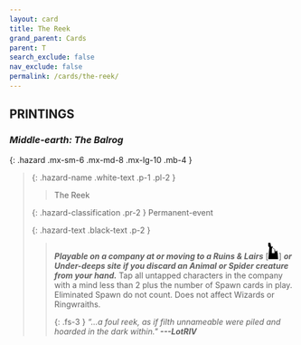 ```yaml
---
layout: card
title: The Reek
grand_parent: Cards
parent: T
search_exclude: false
nav_exclude: false
permalink: /cards/the-reek/
---
```


## PRINTINGS


### _Middle-earth: The Balrog_

{: .hazard .mx-sm-6 .mx-md-8 .mx-lg-10 .mb-4 }
> {: .hazard-name .white-text .p-1 .pl-2 }
> > <div class="hazard-mp"></div>
> > <div class="card-name">The Reek</div>
>
> {: .hazard-classification .pr-2 }
> Permanent-event
>
> {: .hazard-text .black-text .p-2 }
> > ***Playable on a company at or moving to a Ruins & Lairs*** <nobr>[<img src="/assets/images/ruinlair.svg">]</nobr> ***or Under-deeps site if you discard an Animal or Spider creature from your hand.*** Tap all untapped characters in the company with a mind less than 2 plus the number of Spawn cards in play. Eliminated Spawn do not count. Does not affect Wizards or Ringwraiths.   
> > 
> > {: .fs-3 } 
> > _“...a foul reek, as if filth unnameable were piled and hoarded in the dark within."_ ***---&#65279;LotRIV*** 
>
